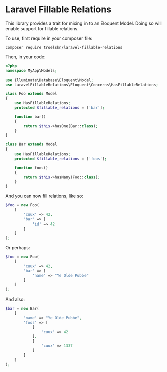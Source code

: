 Laravel Fillable Relations
===

This library provides a trait for mixing in to an Eloquent Model. Doing so will enable support for fillable relations.

To use, first require in your composer file:

```
composer require troelskn/laravel-fillable-relations
```

Then, in your code:

```php
<?php
namespace MyApp\Models;

use Illuminate\Database\Eloquent\Model;
use LaravelFillableRelations\Eloquent\Concerns\HasFillableRelations;

class Foo extends Model
{
    use HasFillableRelations;
    protected $fillable_relations = ['bar'];

    function bar()
    {
        return $this->hasOne(Bar::class);
    }
}

class Bar extends Model
{
    use HasFillableRelations;
    protected $fillable_relations = ['foos'];

    function foos()
    {
        return $this->hasMany(Foo::class);
    }
}
```

And you can now fill relations, like so:

```php
$foo = new Foo(
    [
        'cuux' => 42,
        'bar' => [
            'id' => 42
        ]
    ]
);
```

Or perhaps:

```php
$foo = new Foo(
    [
        'cuux' => 42,
        'bar' => [
            'name' => "Ye Olde Pubbe"
        ]
    ]
);
```

And also:

```php
$bar = new Bar(
    [
        'name' => "Ye Olde Pubbe",
        'foos' => [
            [
                'cuux' => 42
            ],
            [
                'cuux' => 1337
            ]
        ]
    ]
);
```
